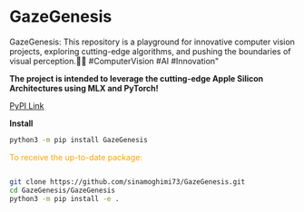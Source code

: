 # GazeGenesis

GazeGenesis: This repository is a playground for innovative computer vision projects, exploring cutting-edge algorithms, and pushing the boundaries of visual perception.🔭📸 #ComputerVision #AI #Innovation"


**The project is intended to leverage the cutting-edge Apple Silicon Architectures using MLX and PyTorch!**

[PyPI Link](https://pypi.org/project/GazeGenesis/)

**Install**
```zsh
python3 -m pip install GazeGenesis
```

<color style="color : orange">To receive the up-to-date package:</color>

```zsh

git clone https://github.com/sinamoghimi73/GazeGenesis.git
cd GazeGenesis/GazeGenesis
python3 -m pip install -e .
```
